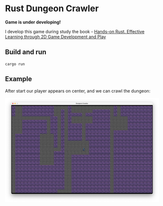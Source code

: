 # Rust Dungeon Crawler

**Game is under developing!**

I develop this game during study the book - [Hands-on Rust. Effective Learning through 2D Game Development and Play](https://www.google.md/url?sa=t&rct=j&q=&esrc=s&source=web&cd=&cad=rja&uact=8&ved=2ahUKEwie-PLTltP7AhUBposKHVAQC4kQFnoECBAQAQ&url=https%3A%2F%2Fpragprog.com%2Ftitles%2Fhwrust%2Fhands-on-rust%2F&usg=AOvVaw14WpHyWm3eRNNhvP2rP1Xd)

## Build and run
```shell
cargo run
```

## Example

After start our player appears on center, and we can crawl the dungeon:

![Game screenshot](screenshot.png)